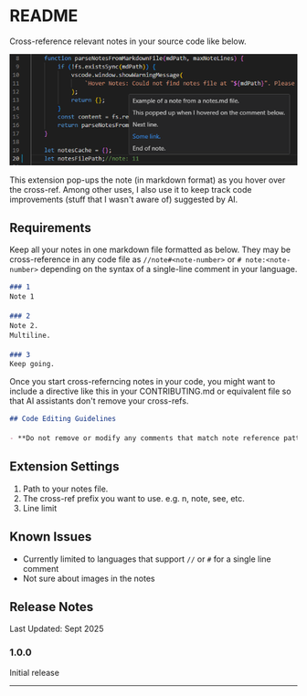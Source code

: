 # README

Cross-reference relevant notes in your source code like below.

![Screenshot](./screenshot4readme.png)

This extension pop-ups the note (in markdown format) as you hover over the cross-ref. Among other uses, I also use it to keep track code improvements (stuff that I wasn't aware of) suggested by AI.


## Requirements

Keep all your notes in one markdown file formatted as below. They may be cross-reference in any code file as `//note#<note-number>` or `# note:<note-number>` depending on the syntax of a single-line comment in your language.

```markdown
### 1
Note 1

### 2
Note 2.
Multiline.

### 3
Keep going.
```

Once you start cross-referncing notes in your code, you might want to include a directive like this in your CONTRIBUTING.md or equivalent file so that AI assistants don't remove your cross-refs.

```markdown
## Code Editing Guidelines

- **Do not remove or modify any comments that match note reference patterns (e.g., `// n#2`, `// note: 3`) when editing code.**
```

## Extension Settings

1. Path to your notes file.
2. The cross-ref prefix you want to use. e.g. n, note, see, etc.
3. Line limit

## Known Issues

- Currently limited to languages that support `//` or `#` for a single line comment
- Not sure about images in the notes

## Release Notes

Last Updated: Sept 2025

### 1.0.0

Initial release

---